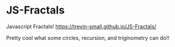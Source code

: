 # JS-Fractals
 Javascript Fractals!
https://trevin-small.github.io/JS-Fractals/

Pretty cool what some circles, recursion, and triginometry can do!!
